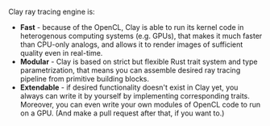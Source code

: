 Clay ray tracing engine is:
+ **Fast** - because of the OpenCL, Clay is able to run its kernel code in heterogenous computing systems (e.g. GPUs), that makes it much faster than CPU-only analogs, and allows it to render images of sufficient quality even in real-time.
+ **Modular** - Clay is based on strict but flexible Rust trait system and type parametrization, that means you can assemble desired ray tracing pipeline from primitive building blocks.
+ **Extendable** - if desired functionality doesn't exist in Clay yet, you always can write it by yourself by implementing corresponding traits. Moreover, you can even write your own modules of OpenCL code to run on a GPU. (And make a pull request after that, if you want to.)
